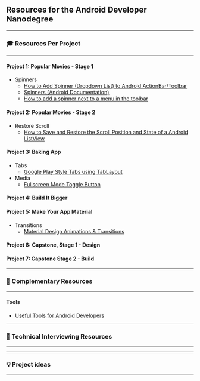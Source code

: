 ## Resources for the Android Developer Nanodegree

----

### 🎓 Resources Per Project

----

#### Project 1: Popular Movies - Stage 1

- Spinners
   - [How to Add Spinner (Dropdown List) to Android ActionBar/Toolbar](http://www.viralandroid.com/2016/03/how-to-add-spinner-dropdown-list-to-android-actionbar-toolbar.html)
   - [Spinners (Android Documentation)](https://developer.android.com/guide/topics/ui/controls/spinner.html)
   - [How to add a spinner next to a menu in the toolbar
](https://stackoverflow.com/questions/37250397/how-to-add-a-spinner-next-to-a-menu-in-the-toolbar)

#### Project 2: Popular Movies - Stage 2

- Restore Scroll
   - [How to Save and Restore the Scroll Position and State of a Android ListView](https://futurestud.io/tutorials/how-to-save-and-restore-the-scroll-position-and-state-of-a-android-listview)

#### Project 3: Baking App

   - Tabs
     - [Google Play Style Tabs using TabLayout](https://guides.codepath.com/android/google-play-style-tabs-using-tablayout#sliding-tabs-layout)
- Media
    - [Fullscreen Mode Toggle Button](https://geoffledak.com/blog/2017/09/11/how-to-add-a-fullscreen-toggle-button-to-exoplayer-in-android/)

#### Project 4: Build It Bigger

#### Project 5: Make Your App Material

 - Transitions
   - [Material Design Animations & Transitions](http://lgvalle.xyz/2015/06/07/material-animations/)

#### Project 6: Capstone, Stage 1 - Design

#### Project 7: Capstone Stage 2 - Build     


----

### 🔧 Complementary Resources

----

#### Tools

- [Useful Tools for Android Developers](https://github.com/popnfresh234/udacity_android_resources)

-----

### 💬 Technical Interviewing Resources

----

----

### 💡 Project ideas

----


